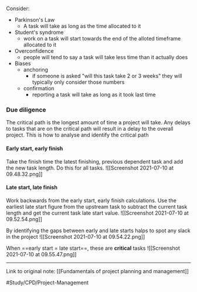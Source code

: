 Consider:
- Parkinson's Law
	- A task will take as long as the time allocated to it
- Student's syndrome
	- work on a task will start towards the end of the alloted timeframe allocated to it
- Overconfidence
	- people will tend to say a task will take less time than it actually does
- Biases
	- anchoring
		- if someone is asked "will this task take 2 or 3 weeks" they will typically only consider those numbers
	- confirmation
		- reporting a task will take as long as it took last time

### Due diligence
The critical path is the longest amount of time a project will take. Any delays to tasks that are on the critical path will result in a delay to the overall project. This is how to analyse and identify the critical path 

#### Early start, early finish
Take the finish time the latest finishing, previous dependent task and add the new task length. Do this for all tasks. 
![[Screenshot 2021-07-10 at 09.48.32.png]]

#### Late start, late finish
Work backwards from the early start, early finish calculations. Use the earliest late start figure from the upstream task to subtract the current task length and get the current task late start value.
![[Screenshot 2021-07-10 at 09.52.54.png]]

By identifying the gaps between early and late starts halps to spot any slack in the project
![[Screenshot 2021-07-10 at 09.54.22.png]]

When ==early start = late start==, these are **critical** tasks 
![[Screenshot 2021-07-10 at 09.55.47.png]]

---
Link to original note:
[[Fundamentals of project planning and management]]


#Study/CPD/Project-Management 